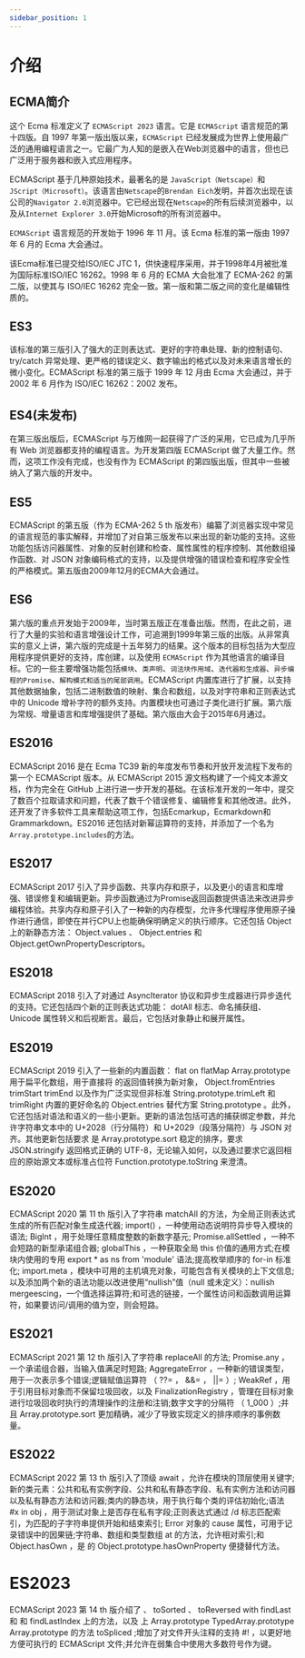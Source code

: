 ```yaml
---
sidebar_position: 1
---
```


# 介绍
## ECMA简介
这个 Ecma 标准定义了 `ECMAScript 2023` 语言。它是 `ECMAScript` 语言规范的第十四版。自 1997 年第一版出版以来，`ECMAScript` 已经发展成为世界上使用最广泛的通用编程语言之一。它最广为人知的是嵌入在Web浏览器中的语言，但也已广泛用于服务器和嵌入式应用程序。

ECMAScript 基于几种原始技术，最著名的是 `JavaScript（Netscape）`和 `JScript（Microsoft）`。该语言由`Netscape`的`Brendan Eich`发明，并首次出现在该公司的`Navigator 2.0`浏览器中。它已经出现在`Netscape`的所有后续浏览器中，以及从`Internet Explorer 3.0`开始Microsoft的所有浏览器中。

`ECMAScript` 语言规范的开发始于 1996 年 11 月。该 Ecma 标准的第一版由 1997 年 6 月的 Ecma 大会通过。

该Ecma标准已提交给ISO/IEC JTC 1，供快速程序采用，并于1998年4月被批准为国际标准ISO/IEC 16262。1998 年 6 月的 ECMA 大会批准了 ECMA-262 的第二版，以使其与 ISO/IEC 16262 完全一致。第一版和第二版之间的变化是编辑性质的。
## ES3

该标准的第三版引入了强大的正则表达式、更好的字符串处理、新的控制语句、try/catch 异常处理、更严格的错误定义、数字输出的格式以及对未来语言增长的微小变化。ECMAScript 标准的第三版于 1999 年 12 月由 Ecma 大会通过，并于 2002 年 6 月作为 ISO/IEC 16262：2002 发布。
## ES4(未发布)

在第三版出版后，ECMAScript 与万维网一起获得了广泛的采用，它已成为几乎所有 Web 浏览器都支持的编程语言。为开发第四版 ECMAScript 做了大量工作。然而，这项工作没有完成，也没有作为 ECMAScript 的第四版出版，但其中一些被纳入了第六版的开发中。
## ES5

ECMAScript 的第五版（作为 ECMA-262 5 th 版发布）编纂了浏览器实现中常见的语言规范的事实解释，并增加了对自第三版发布以来出现的新功能的支持。这些功能包括访问器属性、对象的反射创建和检查、属性属性的程序控制、其他数组操作函数、对 JSON 对象编码格式的支持，以及提供增强的错误检查和程序安全性的严格模式。第五版由2009年12月的ECMA大会通过。
## ES6

第六版的重点开发始于2009年，当时第五版正在准备出版。然而，在此之前，进行了大量的实验和语言增强设计工作，可追溯到1999年第三版的出版。从非常真实的意义上讲，第六版的完成是十五年努力的结果。这个版本的目标包括为大型应用程序提供更好的支持，库创建，以及使用 `ECMAScript` 作为其他语言的编译目标。它的一些主要增强功能包括`模块`、`类声明`、`词法块作用域`、`迭代器和生成器`、`异步编程的Promise`、`解构模式和适当的尾部调用`。ECMAScript 内置库进行了扩展，以支持其他数据抽象，包括二进制数值的映射、集合和数组，以及对字符串和正则表达式中的 Unicode 增补字符的额外支持。内置模块也可通过子类化进行扩展。第六版为常规、增量语言和库增强提供了基础。第六版由大会于2015年6月通过。
## ES2016

ECMAScript 2016 是在 Ecma TC39 新的年度发布节奏和开放开发流程下发布的第一个 ECMAScript 版本。从 ECMAScript 2015 源文档构建了一个纯文本源文档，作为完全在 GitHub 上进行进一步开发的基础。在该标准开发的一年中，提交了数百个拉取请求和问题，代表了数千个错误修复、编辑修复和其他改进。此外，还开发了许多软件工具来帮助这项工作，包括Ecmarkup，Ecmarkdown和Grammarkdown。ES2016 还包括对新幂运算符的支持，并添加了一个名为 `Array.prototype.includes`的方法。
## ES2017

ECMAScript 2017 引入了异步函数、共享内存和原子，以及更小的语言和库增强、错误修复和编辑更新。异步函数通过为Promise返回函数提供语法来改进异步编程体验。共享内存和原子引入了一种新的内存模型，允许多代理程序使用原子操作进行通信，即使在并行CPU上也能确保明确定义的执行顺序。它还包括 Object 上的新静态方法： Object.values 、 Object.entries 和 Object.getOwnPropertyDescriptors。
## ES2018

ECMAScript 2018 引入了对通过 AsyncIterator 协议和异步生成器进行异步迭代的支持。它还包括四个新的正则表达式功能： dotAll 标志、命名捕获组、Unicode 属性转义和后视断言。最后，它包括对象静止和展开属性。
## ES2019

ECMAScript 2019 引入了一些新的内置函数： flat on flatMap Array.prototype 用于扁平化数组，用于直接将 的返回值转换为新对象， Object.fromEntries trimStart trimEnd 以及作为广泛实现但非标准 String.prototype.trimLeft 和 trimRight 内置的更好命名的 Object.entries 替代方案 String.prototype 。此外，它还包括对语法和语义的一些小更新。更新的语法包括可选的捕获绑定参数，并允许字符串文本中的 U+2028（行分隔符）和 U+2029（段落分隔符）与 JSON 对齐。其他更新包括要求 是 Array.prototype.sort 稳定的排序，要求 JSON.stringify 返回格式正确的 UTF-8，无论输入如何，以及通过要求它返回相应的原始源文本或标准占位符 Function.prototype.toString 来澄清。
## ES2020

ECMAScript 2020 第 11 th 版引入了字符串 matchAll 的方法，为全局正则表达式生成的所有匹配对象生成迭代器; import() ，一种使用动态说明符异步导入模块的语法; BigInt ，用于处理任意精度整数的新数字基元; Promise.allSettled ，一种不会短路的新型承诺组合器; globalThis ，一种获取全局 this 价值的通用方式;在模块内使用的专用 export * as ns from 'module' 语法;提高枚举顺序的 for-in 标准化; import.meta ，模块中可用的主机填充对象，可能包含有关模块的上下文信息;以及添加两个新的语法功能以改进使用“nullish”值（null 或未定义）：nullish mergeescing，一个值选择运算符;和可选的链接，一个属性访问和函数调用运算符，如果要访问/调用的值为空，则会短路。

## ES2021
ECMAScript 2021 第 12 th 版引入了字符串 replaceAll 的方法; Promise.any ，一个承诺组合器，当输入值满足时短路; AggregateError ，一种新的错误类型，用于一次表示多个错误;逻辑赋值运算符 （ ??= ， &&= ， ||= ）; WeakRef ，用于引用目标对象而不保留垃圾回收，以及 FinalizationRegistry ，管理在目标对象进行垃圾回收时执行的清理操作的注册和注销;数字文字的分隔符 （ 1_000 ）;并且 Array.prototype.sort 更加精确，减少了导致实现定义的排序顺序的事例数量。

## ES2022
ECMAScript 2022 第 13 th 版引入了顶级 await ，允许在模块的顶层使用关键字;新的类元素：公共和私有实例字段、公共和私有静态字段、私有实例方法和访问器以及私有静态方法和访问器;类内的静态块，用于执行每个类的评估初始化;语法 #x in obj ，用于测试对象上是否存在私有字段;正则表达式通过 /d 标志匹配索引，为匹配的子字符串提供开始和结束索引; Error 对象的 cause 属性，可用于记录错误中的因果链;字符串、数组和类型数组 at 的方法，允许相对索引;和 Object.hasOwn ，是 的 Object.prototype.hasOwnProperty 便捷替代方法。

# ES2023
ECMAScript 2023 第 14 th 版介绍了 、 toSorted 、 toReversed with findLast 和 和 findLastIndex 上的方法，以及 上 Array.prototype TypedArray.prototype Array.prototype 的方法 toSpliced ;增加了对文件开头注释的支持 #! ，以更好地方便可执行的 ECMAScript 文件;并允许在弱集合中使用大多数符号作为键。